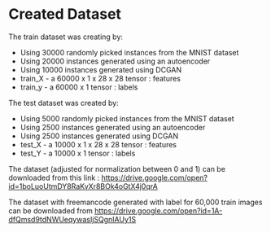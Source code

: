 # Created Dataset

The train dataset was creating by:
- Using 30000 randomly picked instances from the MNIST dataset
- Using 20000 instances generated using an autoencoder 
- Using 10000 instances generated using DCGAN
- train_X - a 60000 x 1 x 28 x 28 tensor : features 
- train_y - a 60000 x 1 tensor : labels
    
The test dataset was created by:
- Using 5000 randomly picked instances from the MNIST dataset
- Using 2500 instances generated using an autoencoder 
- Using 2500 instances generated using DCGAN
- test_X - a 10000 x 1 x 28 x 28 tensor : features 
- test_Y - a 10000 x 1 tensor : labels

The dataset (adjusted for normalization between 0 and 1) can be 
downloaded from this link : https://drive.google.com/open?id=1boLuoUtmDY8RaKvXr8BOk4oGtX4j0qrA

The dataset with freemancode generated with label for 60,000 train images can be downloaded from https://drive.google.com/open?id=1A-dfQmsd9tdNWUeqywasIjSQgnIAUy1S

